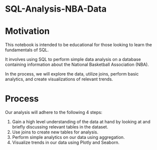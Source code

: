 # SQL-Analysis-NBA-Data

# Motivation
This notebook is intended to be educational for those looking to learn the fundamentals of SQL. 

It involves using SQL to perform simple data analysis on a database containing information about the National Basketball Association (NBA). 

In the process, we will explore the data, utilize joins, perform basic analytics, and create visualizations of relevant trends.

# Process
Our analysis will adhere to the following 4 steps:

1. Gain a high level understanding of the data at hand by looking at and briefly discussing relevant tables in the dataset.
2. Use joins to create new tables for analysis.
3. Perform simple analytics on our data using aggregation.
4. Visualize trends in our data using Plotly and Seaborn.
